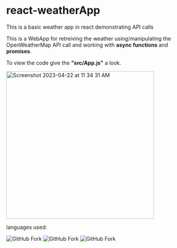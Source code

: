 # react-weatherApp
This is a basic weather app in react demonstrating API calls


This is a WebApp for retreiving the weather using/manipulating the OpenWeatherMap API call and working with <b>async functions</b> and <b>promises</b>.

To view the code give the <b>"src/App.js"</b> a look.

<img width="395" alt="Screenshot 2023-04-22 at 11 34 31 AM" src="https://user-images.githubusercontent.com/99677330/233796149-21517e2f-e869-4a7b-88b7-033443f80f63.png">


languages used:

![GitHub Fork](https://img.shields.io/badge/Code-JavaScript-yellow?logo=javascript&logoColor=yellow)
![GitHub Fork](https://img.shields.io/badge/Code-Html5-orange?logo=html5&logoColor=orange)
![GitHub Fork](https://img.shields.io/badge/Style-CSS-blue?logo=CSS3&logoColor=blue)
